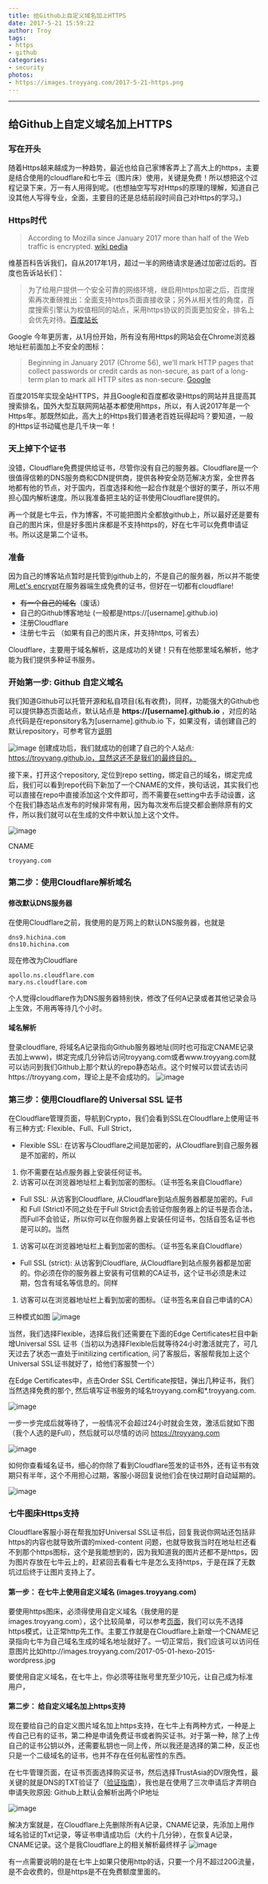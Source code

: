 ```yaml
---
title: 给Github上自定义域名加上HTTPS
date: 2017-5-21 15:59:22
author: Troy
tags:
- https
- github
categories:
- security
photos:
- https://images.troyyang.com/2017-5-21-https.png
---
```

***
## 给Github上自定义域名加上HTTPS

### 写在开头
随着Https越来越成为一种趋势，最近也给自己家博客弄上了高大上的https，主要是结合使用的cloudflare和七牛云（图片床）使用，关键是免费！所以想把这个过程记录下来，万一有人用得到呢。(也想抽空写写对Https的原理的理解，知道自己没其他人写得专业，全面，主要目的还是总结前段时间自己对Https的学习。)

### Https时代
>According to Mozilla since January 2017 more than half of the Web traffic is encrypted. [wiki pedia](https://en.wikipedia.org/wiki/HTTPS) 

维基百科告诉我们，自从2017年1月，超过一半的网络请求是通过加密过后的。百度也告诉站长们：
> 为了给用户提供一个安全可靠的网络环境，继启用https加密之后，百度搜索再次重磅推出：全面支持https页面直接收录；另外从相关性的角度，百度搜索引擎认为权值相同的站点，采用https协议的页面更加安全，排名上会优先对待。[百度站长](http://zhanzhang.baidu.com/wiki/392)

Google 今年更厉害，从1月份开始，所有没有用Https的网站会在Chrome浏览器地址栏前面加上不安全的图标：
>Beginning in January 2017 (Chrome 56), we’ll mark HTTP pages that collect passwords or credit cards as non-secure, as part of a long-term plan to mark all HTTP sites as non-secure. [Google](https://security.googleblog.com/2016/09/moving-towards-more-secure-web.html)

百度2015年实现全站HTTPS，并且Google和百度都收录Https的网站并且提高其搜索排名，国外大型互联网网站基本都使用https，所以，有人说2017年是一个Https年。那既然如此，高大上的Https我们普通老百姓玩得起吗？要知道，一般的Https证书动辄也是几千块一年！

### 天上掉下个证书
没错，Cloudflare免费提供给证书，尽管你没有自己的服务器。Cloudflare是一个很值得信赖的DNS服务商和CDN提供商，提供各种安全防范解决方案，全世界各地都有他的节点，对于国内，百度选择和他一起合作就是个很好的栗子，所以不用担心国内解析速度。所以我准备把主站的证书使用Cloudflare提供的。

再一个就是七牛云，作为博客，不可能把图片全都放github上，所以最好还是要有自己的图片床，但是好多图片床都是不支持https的，好在七牛可以免费申请证书。所以这是第二个证书。

### 准备
因为自己的博客站点暂时是托管到github上的，不是自己的服务器，所以并不能使用[Let's encrypt](https://letsencrypt.org/)在服务器端生成免费的证书，但好在一切都有cloudflare!

- ~~有一个自己的域名~~（废话）
- 自己的Github博客地址 (一般都是https://[username].github.io)
- 注册Cloudflare
- 注册七牛云 （如果有自己的图片床，并支持https, 可省去）

Cloudflare，主要用于域名解析，这是成功的关键！只有在他那里域名解析，他才能为我们提供多种证书服务。

### 开始第一步: Github 自定义域名
我们知道Github可以托管开源和私自项目(私有收费)，同样，功能强大的Github也可以提供静态页面站点，默认站点是 **https://[username].github.io** ，对应的站点代码是在reponsitory名为[username].github.io 下，如果没有，请创建自己的默认repository，可参考官方[说明](https://pages.github.com/)

![image](https://images.troyyang.com/2017-5-21-https-github-home.png)
创建成功后，我们就成功的创建了自己的个人站点: https://troyyang.github.io，显然这还不是我们的最终目的。

接下来，打开这个repository, 定位到repo setting，绑定自己的域名，绑定完成后，我们可以看到repo代码下新加了一个CNAME的文件，换句话说，其实我们也可以直接在repo中直接添加这个文件即可，而不需要在setting中去手动设置，这个在我们静态站点发布的时候非常有用，因为每次发布后提交都会删除原有的文件，所以我们就可以在生成的文件中默认加上这个文件。

![image](https://images.troyyang.com/2017-5-21-https-github-home-customdomain.png)

CNAME
```
troyyang.com
```

### 第二步：使用Cloudflare解析域名
#### 修改默认DNS服务器
在使用Cloudflare之前，我使用的是万网上的默认DNS服务器，也就是
```
dns9.hichina.com
dns10.hichina.com
```
现在修改为Cloudflare
```
apollo.ns.cloudflare.com
mary.ns.cloudflare.com
```
个人觉得cloudflare作为DNS服务器特别快，修改了任何A记录或者其他记录会马上生效，不用再等待几个小时。
#### 域名解析
登录cloudflare, 将域名A记录指向Github服务器地址(同时也可指定CNAME记录去加上www)，绑定完成几分钟后访问troyyang.com或者www.troyyang.com就可以访问到我们Github上那个默认的repo静态站点。这个时候可以尝试去访问https://troyyang.com，理论上是不会成功的。
![image](https://images.troyyang.com/2017-5-21-dns-cloudflare.png)

### 第三步：使用Cloudflare的 Universal SSL 证书
在Cloudflare管理页面，导航到Crypto，我们会看到SSL在Cloudflare上使用证书有三种方式: Flexible、Full、Full Strict，
- Flexible SSL: 在访客与Cloudflare之间是加密的，从Cloudflare到自己服务器是不加密的，所以
1. 你不需要在站点服务器上安装任何证书。
2. 访客可以在浏览器地址栏上看到加密的图标。（证书签名来自Cloudflare）
- Full SSL: 从访客到Cloudflare, 从Cloudflare到站点服务器都是加密的。Full 和 Full (Strict)不同之处在于Full Strict会去验证你服务器上的证书是否合法，而Full不会验证，所以你可以在你服务器上安装任何证书，包括自签名证书也是可以的。当然
1. 访客可以在浏览器地址栏上看到加密的图标。（证书签名来自Cloudflare）
- Full SSL (strict): 从访客到Cloudflare, 从Cloudflare到站点服务器都是加密的。你必须在你的服务器上安装有可信赖的CA证书，这个证书必须是未过期，包含有域名等信息的。同样
1. 访客可以在浏览器地址栏上看到加密的图标。（证书签名来自自己申请的CA）

三种模式如图
![image](https://images.troyyang.com/2017-5-21-cloudflare-ssl.png)

当然，我们选择Flexible，选择后我们还需要在下面的Edge Certificates栏目中新增Universal SSL 证书（当初以为选择Flexible后就等待24小时激活就完了，可几天过去了状态一直处于initilizing certification, 问了客服后，客服帮我加上这个Universal SSL证书就好了，给他们客服赞一个）

在Edge Certificates中，点击Order SSL Certificate按钮，弹出几种证书，我们当然选择免费的那个, 然后填写证书服务的域名troyyang.com和*.troyyang.com.

![image](https://images.troyyang.com/2017-5-21-cloudflare-universal-ssl.png)

一步一步完成后就等待了，一般情况不会超过24小时就会生效，激活后就如下图（我个人选的是Full），然后就可以尽情的访问 https://troyyang.com

![image](https://images.troyyang.com/2017-5-21-cloudflare-universal-ssl-success.png)

如何你查看域名证书，细心的你除了看到Cloudflare签发的证书外，还有证书有效期只有半年，这个不用担心过期，客服小哥回复说他们会在快过期时自动延期的。

![image](https://images.troyyang.com/2017-5-21-cloudflare-ssl-troyyang.png)

### 七牛图床Https支持
Cloudflare客服小哥在帮我加好Universal SSL证书后，回复我说你网站还包括非https的内容也就导致所谓的mixed-content 问题，也就导致我当时在地址栏还看不到那个https图标，这个是我能想到的，因为我知道我的图片还都不是https，因为图片存放在七牛云上的，赶紧回去看看七牛是怎么支持https，于是在踩了无数坑过后终于让图片支持上了。

#### 第一步： 在七牛上使用自定义域名 (images.troyyang.com)
要使用https图床，必须得使用自定义域名（我使用的是images.troyyang.com），这个比较简单，可以参考[页面](https://developer.qiniu.com/fusion/manual/1367/custom-domain-name-binding-process)，我们可以先不选择https模式，让正常http先工作。主要工作就是在Cloudflare上新增一个CNAME记录指向七牛为自己域名生成的域名地址就好了。一切正常后，我们应该可以访问任意图片比如http://images.troyyang.com/2017-05-01-hexo-2015-wordpress.jpg

要使用自定义域名，在七牛上，你必须等往账号里充至少10元，让自己成为标准用户，

#### 第二步： 给自定义域名加上https支持
现在要给自己的自定义图片域名加上https支持，在七牛上有两种方式，一种是上传自己已有的证书，第二种是申请免费证书或者购买证书。对于第一种，除了上传自己的证书公钥以外，还需要私钥也一同上传，所以我还是选择的第二种，反正也只是一个二级域名的证书，也并不存在任何私密性的东西。

在七牛管理页面，在证书页面选择购买证书，然后选择TrustAsia的DV限免性，最关键的就是DNS的TXT验证了（[验证指南](https://developer.qiniu.com/fusion/manual/1703/qiniu-free-certificate)），我也是在使用了三次申请后才弄明白申请失败原因: Github上默认会解析出两个IP地址

![image](https://images.troyyang.com/2017-5-21-qiniu-dig.png)

解决方案就是，在Cloudflare上先删除所有A记录，CNAME记录，先添加上用作域名验证的Txt记录，等证书申请成功后（大约十几分钟），在恢复A记录，CNAME记录。这个是我Cloudflare上的相关解析最终样子
![image](https://images.troyyang.com/2017-5-21-cloudflare-dns-all.png)

有一点需要说明的是在七牛上如果只使用http的话，只要一个月不超过20G流量，是不会收费的，但是https是不在免费额度里面的。



